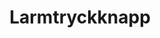 ---
title: 'Larmtryckknapp'
symbol_image: '/images/symbols/insats/59.svg'
weight: 59
card: true
card_color: 'bg-symbol-red'
---